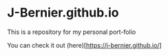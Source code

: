 # J-Bernier.github.io
This is a repository for my personal port-folio

You can check it out (here)[https://j-bernier.github.io/]
